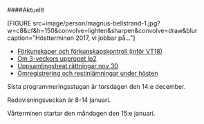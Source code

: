 ####Aktuellt

[FIGURE src=image/person/magnus-bellstrand-1.jpg?w=c8&cf&h=150&convolve=lighten&sharpen&convolve=draw&blur caption="Höstterminen 2017, vi jobbar på..."]

* [Förkunskaper och förkunskapskontroll (inför VT18)](t/7086)
* [Om 3-veckors uppropet lp2](t/7062)
* [Uppsamlingsheat rättningar nov 30](t/7061)
* [Omregistrering och restinlämningar under hösten](kurser/faq/omregistrering)

Sista programmeringsstugan är torsdagen den 14:e december.

Redovisningsveckan är 8-14 januari.

Vårterminen startar den måndagen den 15:e januari.

<!--
[FIGURE src=image/person/jane-strandberg-2.jpg?w=c8&cf&h=150&convolve=lighten&sharpen&convolve=draw&blur caption="Höstterminen 2017, vi är redo..."]


* [Förberedelser inför höstterminen 2017](blogg/forberedelser-infor-terminen-2017)
* [Introduktionsveckan Webbprogrammering 2017](blogg/introduktionsveckan-2017)
* [dbwebb hijackat i serpen av ondsint bov](t/6598)
* [Jag skall studera i höst (frågor/svar)](t/6532)
* [Köpa dator inför hösten](t/4469)
* [Omregistrering och restinlämningar inför hösten](kurser/faq/omregistrering)
-->
<!--
* [3-veckors upprop våren 2017 läsperiod 4](t/6481)
* [Extra presentationstillfälle i slutet av lp4](t/6478) 
* [GrillCon våren 2017](https://grillcon.dbwebb.se)
* [Omregistrering och restinlämning för vårterminen 2017](https://dbwebb.se/t/6071)
* [Omregistrering på kurstillfälle till våren 2017](kurser/faq/omregistrering)
-->

